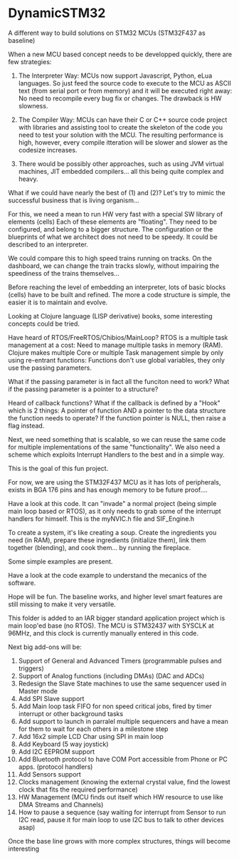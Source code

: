# DynamicSTM32
A different way to build solutions on STM32 MCUs (STM32F437 as baseline)

When a new MCU based concept needs to be developped quickly, there are few strategies:

1. The Interpreter Way: MCUs now support Javascript, Python, eLua languages. So just feed the source code to execute to the MCU as ASCII text (from serial port or from memory) and it will be executed right away: No need to recompile every bug fix or changes. The drawback is HW slowness.

2. The Compiler Way: MCUs can have their C or C++ source code project with libraries and assisting tool to create the skeleton of the code you need to test your solution with the MCU. The resulting performance is high, however, every compile itteration will be slower and slower as the codesize increases.

3. There would be possibly other approaches, such as using JVM virtual machines, JIT embedded compilers... all this being quite complex and heavy.

What if we could have nearly the best of (1) and (2)? Let's try to mimic the successful business that is living organism...

For this, we need a mean to run HW very fast with a special SW library of elements (cells)
Each of these elements are "floating". They need to be configured, and belong to a bigger structure. The configuration or the blueprints of what we architect does not need to be speedy. It could be described to an interpreter.

We could compare this to high speed trains running on tracks. On the dashboard, we can change the train tracks slowly, without impairing the speediness of the trains themselves...


Before reaching the level of embedding an interpreter, lots of basic blocks (cells) have to be built and refined.
The more a code structure is simple, the easier it is to maintain and evolve.

Looking at Clojure language (LISP derivative) books, some interesting concepts could be tried.

Have heard of RTOS/FreeRTOS/Chibios/MainLoop? RTOS is a multiple task management at a cost: Need to manage multiple tasks in memory (RAM). Clojure makes multiple Core or multiple Task management simple by only using re-entrant functions: Functions don't use global variables, they only use the passing parameters.

What if the passing parameter is in fact all the funciton need to work?
What if the passing parameter is a pointer to a structure?

Heard of callback functions? What if the callback is defined by a "Hook" which is 2 things: A pointer of function AND a pointer to the data structure the function needs to operate? If the function pointer is NULL, then raise a flag instead.

Next, we need something that is scalable, so we can reuse the same code for multiple implementations of the same "functionality". We also need a scheme which exploits Interrupt Handlers to the best and in a simple way.

This is the goal of this fun project.

For now, we are using the STM32F437 MCU as it has lots of peripherals, exists in BGA 176 pins and has enough memory to be future proof....

Have a look at this code. It can "invade" a normal project (being simple main loop based or RTOS), as it only needs to grab some of the interrupt handlers for himself. This is the myNVIC.h file and SIF_Engine.h

To create a system, it's like creating a soup. Create the ingredients you need (in RAM), prepare these ingredients (initialize them), link them together (blending), and cook them... by running the fireplace.

Some simple examples are present.

Have a look at the code example to understand the mecanics of the software.

Hope will be fun. The baseline works, and higher level smart features are still missing to make it very versatile.

This folder is added to an IAR bigger standard application project which is main loop'ed base (no RTOS).
The MCU is STM32437 with SYSCLK at 96MHz, and this clock is currently manually entered in this code.

Next big add-ons will be:

1. Support of General and Advanced Timers (programmable pulses and triggers)
2. Support of Analog functions (including DMAs) (DAC and ADCs)
3. Redesign the Slave State machines to use the same sequencer used in Master mode
4. Add SPI Slave support
5. Add Main loop task FIFO for non speed critical jobs, fired by timer interrupt or other background tasks
6. Add support to launch in parralel multiple sequencers and have a mean for them to wait for each others in a milestone step
7. Add 16x2 simple LCD Char using SPI in main loop
8. Add Keyboard (5 way joystick)
9. Add I2C EEPROM support
10. Add Bluetooth protocol to have COM Port accessible from Phone or PC apps. (protocol handlers)
11. Add Sensors support
12. Clocks management (knowing the external crystal value, find the lowest clock that fits the required performance)
13. HW Management (MCU finds out itself which HW resource to use like DMA Streams and Channels)
14. How to pause a sequence (say waiting for interrupt from Sensor to run I2C read, pause it for main loop to use I2C bus to talk to other devices asap)

Once the base line grows with more complex structures, things will become interesting


